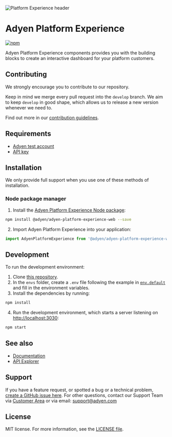 ![Platform Experience header](https://github.com/Adyen/adyen-platform-experience-web/assets/7926613/18094965-9e01-450e-8dc9-ea84e6b22c2b)

# Adyen Platform Experience

[![npm](https://img.shields.io/npm/v/@adyen/adyen-platform-experience-web.svg)](http://npm.im/@adyen/adyen-platform-experience-web)

Adyen Platform Experience components provides you with the building blocks to create an interactive dashboard for your platform customers.

## Contributing

We strongly encourage you to contribute to our repository.

Keep in mind we merge every pull request into the `develop` branch. We aim to keep `develop` in good shape, which allows us to release a new version whenever we need to.

Find out more in our [contribution guidelines](https://github.com/Adyen/.github/blob/master/CONTRIBUTING.md).

## Requirements

-   [Adyen test account](https://www.adyen.com/signup)
-   [API key](https://docs.adyen.com/development-resources/how-to-get-the-api-key)

## Installation

We only provide full support when you use one of these methods of installation.

### Node package manager

1. Install the [Adyen Platform Experience Node package](https://www.npmjs.com/package/@adyen/adyen-platform-experience-web):

```sh
npm install @adyen/adyen-platform-experience-web --save
```

2. Import Adyen Platform Experience into your application:

```js
import AdyenPlatformExperience from '@adyen/adyen-platform-experience-web';
```

## Development

To run the development environment:

1. Clone [this repository](https://github.com/Adyen/adyen-platform-experience-web).
2. In the `envs` folder, create a `.env` file following the example in [`env.default`](envs/env.default) and fill in the environment variables.
3. Install the dependencies by running:

```sh
npm install
```

4. Run the development environment, which starts a server listening on [http://localhost:3030](http://localhost:3030):

```sh
npm start
```

## See also

-   [Documentation](https://docs.adyen.com/platforms/components-overview/)
-   [API Explorer](https://docs.adyen.com/api-explorer/)

## Support

If you have a feature request, or spotted a bug or a technical problem, [create a GitHub issue here](https://github.com/Adyen/adyen-platform-experience-web/issues/new/choose). For other questions, contact our Support Team via [Customer Area](https://ca-live.adyen.com/ca/ca/contactUs/support.shtml) or via email: support@adyen.com

## License
MIT license. For more information, see the [LICENSE file](LICENSE).
